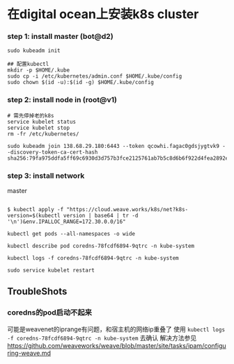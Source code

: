 # 在digital ocean上安装k8s cluster

### step 1: install master (bot@d2)
```
sudo kubeadm init

## 配置kubectl
mkdir -p $HOME/.kube
sudo cp -i /etc/kubernetes/admin.conf $HOME/.kube/config
sudo chown $(id -u):$(id -g) $HOME/.kube/config

```

### step 2: install node in (root@v1)
```
# 需先停掉老的k8s
service kubelet status
service kubelet stop
rm -fr /etc/kubernetes/

sudo kubeadm join 138.68.29.180:6443 --token qcowhi.fagac0gdsjygtvk9 --discovery-token-ca-cert-hash sha256:79fa975ddfa5ff69c6930d3d757b3fce2125761ab7b5c8d6b6f922d4fea2892e
```

### step 3: install network

master
```

$ kubectl apply -f "https://cloud.weave.works/k8s/net?k8s-version=$(kubectl version | base64 | tr -d '\n')&env.IPALLOC_RANGE=172.30.0.0/16"

kubectl get pods --all-namespaces -o wide

kubectl describe pod coredns-78fcdf6894-9qtrc -n kube-system

kubectl logs -f coredns-78fcdf6894-9qtrc -n kube-system

sudo service kubelet restart
```

## TroubleShots

### coredns的pod启动不起来
可能是weavenet的iprange有问题，和宿主机的网络ip重叠了
使用 `kubectl logs -f coredns-78fcdf6894-9qtrc -n kube-system` 去确认
解决方法参见 https://github.com/weaveworks/weave/blob/master/site/tasks/ipam/configuring-weave.md

